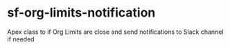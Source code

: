 # sf-org-limits-notification
Apex class to if Org Limits are close and send notifications to Slack channel if needed
